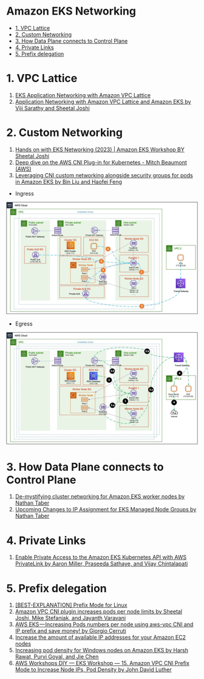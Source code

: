 <h1>Amazon EKS Networking</h1>

<!-- TOC -->

- [1. VPC Lattice](#1-vpc-lattice)
- [2. Custom Networking](#2-custom-networking)
- [3. How Data Plane connects to Control Plane](#3-how-data-plane-connects-to-control-plane)
- [4. Private Links](#4-private-links)
- [5. Prefix delegation](#5-prefix-delegation)

<!-- /TOC -->

# 1. VPC Lattice

1. [EKS Application Networking with Amazon VPC Lattice](https://www.youtube.com/watch?v=AdO0bx3N3fs)
2. [Application Networking with Amazon VPC Lattice and Amazon EKS by Viji Sarathy and Sheetal Joshi ](https://aws.amazon.com/blogs/containers/application-networking-with-amazon-vpc-lattice-and-amazon-eks/)

# 2. Custom Networking

1. [Hands on with EKS Networking (2023) | Amazon EKS Workshop BY Sheetal Joshi](https://www.youtube.com/watch?v=EAZnXII9NTY)
1. [Deep dive on the AWS CNI Plug-in for Kubernetes - Mitch Beaumont (AWS)](https://www.youtube.com/watch?v=ezcnPcRcJdc)
1. [Leveraging CNI custom networking alongside security groups for pods in Amazon EKS by Bin Liu and Haofei Feng](https://aws.amazon.com/blogs/containers/leveraging-cni-custom-networking-alongside-security-groups-for-pods-in-amazon-eks/)

  - Ingress

  <img src="./images/eks-ingress-traffic-pattern.jpg" title="eks-cni-networking-1.png" width="900"/>

  - Egress

  <img src="./images/eks-egress-traffic-pattern.jpg" title="eks-cni-networking-1.png" width="900"/>

# 3. How Data Plane connects to Control Plane

1. [De-mystifying cluster networking for Amazon EKS worker nodes by Nathan Taber](https://aws.amazon.com/blogs/containers/de-mystifying-cluster-networking-for-amazon-eks-worker-nodes/)
1. [Upcoming Changes to IP Assignment for EKS Managed Node Groups by Nathan Taber](https://aws.amazon.com/blogs/containers/upcoming-changes-to-ip-assignment-for-eks-managed-node-groups/)

# 4. Private Links

1. [Enable Private Access to the Amazon EKS Kubernetes API with AWS PrivateLink by Aaron Miller, Praseeda Sathaye, and Vijay Chintalapati](https://aws.amazon.com/blogs/containers/enable-private-access-to-the-amazon-eks-kubernetes-api-with-aws-privatelink/)

# 5. Prefix delegation

1. [[BEST-EXPLANATION] Prefix Mode for Linux](https://aws.github.io/aws-eks-best-practices/networking/prefix-mode/index_linux/)
1. [Amazon VPC CNI plugin increases pods per node limits by Sheetal Joshi, Mike Stefaniak, and Jayanth Varavani ](https://aws.amazon.com/blogs/containers/amazon-vpc-cni-increases-pods-per-node-limits/)
1. [AWS EKS — Increasing Pods numbers per node using aws-vpc CNI and IP prefix and save money! by Giorgio Cerruti](https://medium.com/@giorgiodevops/increasing-pods-numbers-running-in-an-eks-nodeusing-aws-vpc-cni-and-ip-prefix-22b1d381014)
1. [Increase the amount of available IP addresses for your Amazon EC2 nodes](https://docs.aws.amazon.com/eks/latest/userguide/cni-increase-ip-addresses.html)
1. [Increasing pod density for Windows nodes on Amazon EKS by Harsh Rawat, Purvi Goyal, and Jie Chen](https://aws.amazon.com/blogs/containers/increasing-pod-density-for-windows-nodes-on-amazon-eks/)
1. [AWS Workshops DIY — EKS Workshop — 15. Amazon VPC CNI Prefix Mode to Increase Node IPs, Pod Density by John David Luther](https://medium.com/the-aws-way/aws-workshops-diy-eks-workshop-15-amazon-vpc-cni-prefix-mode-to-increase-node-ips-pod-density-e3b90c7a6d54)

